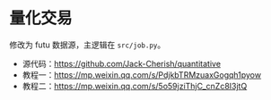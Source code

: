 # 量化交易

修改为 futu 数据源，主逻辑在 `src/job.py`。

- 源代码：https://github.com/Jack-Cherish/quantitative
- 教程一：https://mp.weixin.qq.com/s/PdjkbTRMzuaxGogqh1pyow
- 教程二：https://mp.weixin.qq.com/s/5o59jziThjC_cnZc8I3jtQ
